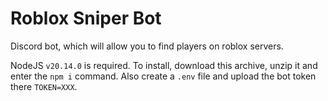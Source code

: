 # Roblox Sniper Bot
Discord bot, which will allow you to find players on roblox servers.

NodeJS `v20.14.0` is required. To install, download this archive, unzip it and enter the `npm i` command. Also create a `.env` file and upload the bot token there `TOKEN=XXX`.
